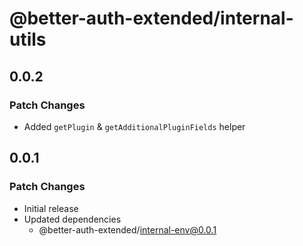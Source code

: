 # @better-auth-extended/internal-utils

## 0.0.2

### Patch Changes

- Added `getPlugin` & `getAdditionalPluginFields` helper

## 0.0.1

### Patch Changes

- Initial release
- Updated dependencies
  - @better-auth-extended/internal-env@0.0.1
